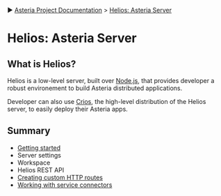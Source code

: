 :arrow_forward: [Asteria Project Documentation](https://github.com/asteria-project/asteria/blob/master/documentation/asteria-documentation.md) > [Helios: Asteria Server](https://github.com/asteria-project/asteria/blob/master/documentation/helios/helios.md)

# Helios: Asteria Server

## What is Helios?

Helios is a low-level server, built over [Node.js](https://nodejs.org/), that provides developer a robust environement to build Asteria distributed applications.

Developer can also use [Crios](https://github.com/asteria-project/asteria-crios), the high-level distribution of the Helios server, to easily deploy their Asteria apps.

## Summary

- [Getting started](https://github.com/asteria-project/asteria/blob/master/documentation/helios/getting-started.md)
- Server settings
- Workspace
- Helios REST API
- [Creating custom HTTP routes](https://github.com/asteria-project/asteria/blob/master/documentation/helios/creating-custom-http-routes.md)
- [Working with service connectors](https://github.com/asteria-project/asteria/blob/master/documentation/helios/working-with-service-connectors.md)
